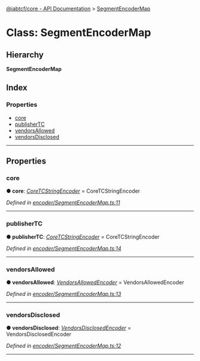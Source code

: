 [@iabtcf/core - API Documentation](../README.md) > [SegmentEncoderMap](../classes/segmentencodermap.md)

# Class: SegmentEncoderMap

## Hierarchy

**SegmentEncoderMap**

## Index

### Properties

* [core](segmentencodermap.md#core)
* [publisherTC](segmentencodermap.md#publishertc)
* [vendorsAllowed](segmentencodermap.md#vendorsallowed)
* [vendorsDisclosed](segmentencodermap.md#vendorsdisclosed)

---

## Properties

<a id="core"></a>

###  core

**● core**: *[CoreTCStringEncoder](coretcstringencoder.md)* =  CoreTCStringEncoder

*Defined in [encoder/SegmentEncoderMap.ts:11](https://github.com/chrispaterson/iabtcf-es/blob/8981cba/modules/core/src/encoder/SegmentEncoderMap.ts#L11)*

___
<a id="publishertc"></a>

###  publisherTC

**● publisherTC**: *[CoreTCStringEncoder](coretcstringencoder.md)* =  CoreTCStringEncoder

*Defined in [encoder/SegmentEncoderMap.ts:14](https://github.com/chrispaterson/iabtcf-es/blob/8981cba/modules/core/src/encoder/SegmentEncoderMap.ts#L14)*

___
<a id="vendorsallowed"></a>

###  vendorsAllowed

**● vendorsAllowed**: *[VendorsAllowedEncoder](vendorsallowedencoder.md)* =  VendorsAllowedEncoder

*Defined in [encoder/SegmentEncoderMap.ts:13](https://github.com/chrispaterson/iabtcf-es/blob/8981cba/modules/core/src/encoder/SegmentEncoderMap.ts#L13)*

___
<a id="vendorsdisclosed"></a>

###  vendorsDisclosed

**● vendorsDisclosed**: *[VendorsDisclosedEncoder](vendorsdisclosedencoder.md)* =  VendorsDisclosedEncoder

*Defined in [encoder/SegmentEncoderMap.ts:12](https://github.com/chrispaterson/iabtcf-es/blob/8981cba/modules/core/src/encoder/SegmentEncoderMap.ts#L12)*

___

